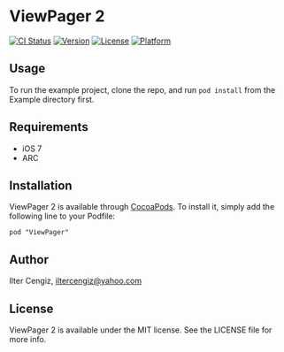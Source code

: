 # ViewPager 2

[![CI Status](http://img.shields.io/travis/iltercengiz/ViewPager.svg?style=flat)](https://travis-ci.org/iltercengiz/ViewPager)
[![Version](https://img.shields.io/cocoapods/v/ViewPager.svg?style=flat)](http://cocoadocs.org/docsets/ViewPager)
[![License](https://img.shields.io/cocoapods/l/ViewPager.svg?style=flat)](http://cocoadocs.org/docsets/ViewPager)
[![Platform](https://img.shields.io/cocoapods/p/ViewPager.svg?style=flat)](http://cocoadocs.org/docsets/ViewPager)

## Usage

To run the example project, clone the repo, and run `pod install` from the Example directory first.

## Requirements

- iOS 7
- ARC

## Installation

ViewPager 2 is available through [CocoaPods](http://cocoapods.org). To install
it, simply add the following line to your Podfile:

    pod "ViewPager"

## Author

Ilter Cengiz, iltercengiz@yahoo.com

## License

ViewPager 2 is available under the MIT license. See the LICENSE file for more info.

